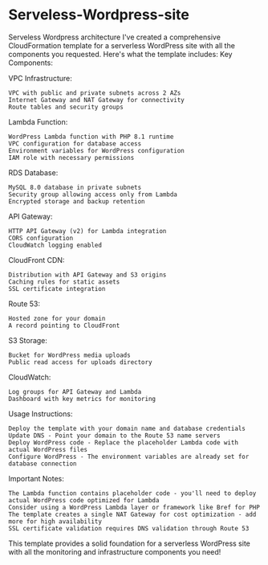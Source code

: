 # Serveless-Wordpress-site
Serveless Wordpress architecture
I've created a comprehensive CloudFormation template for a serverless WordPress site with all the components you requested. Here's what the template includes:
Key Components:

VPC Infrastructure:

    VPC with public and private subnets across 2 AZs
    Internet Gateway and NAT Gateway for connectivity
    Route tables and security groups

Lambda Function:

    WordPress Lambda function with PHP 8.1 runtime
    VPC configuration for database access
    Environment variables for WordPress configuration
    IAM role with necessary permissions

RDS Database:

    MySQL 8.0 database in private subnets
    Security group allowing access only from Lambda
    Encrypted storage and backup retention

API Gateway:

    HTTP API Gateway (v2) for Lambda integration
    CORS configuration
    CloudWatch logging enabled

CloudFront CDN:

    Distribution with API Gateway and S3 origins
    Caching rules for static assets
    SSL certificate integration

Route 53:

    Hosted zone for your domain
    A record pointing to CloudFront

S3 Storage:

    Bucket for WordPress media uploads
    Public read access for uploads directory

CloudWatch:

    Log groups for API Gateway and Lambda
    Dashboard with key metrics for monitoring

Usage Instructions:

    Deploy the template with your domain name and database credentials
    Update DNS - Point your domain to the Route 53 name servers
    Deploy WordPress code - Replace the placeholder Lambda code with actual WordPress files
    Configure WordPress - The environment variables are already set for database connection

Important Notes:

    The Lambda function contains placeholder code - you'll need to deploy actual WordPress code optimized for Lambda
    Consider using a WordPress Lambda layer or framework like Bref for PHP
    The template creates a single NAT Gateway for cost optimization - add more for high availability
    SSL certificate validation requires DNS validation through Route 53

This template provides a solid foundation for a serverless WordPress site with all the monitoring and infrastructure components you need!
